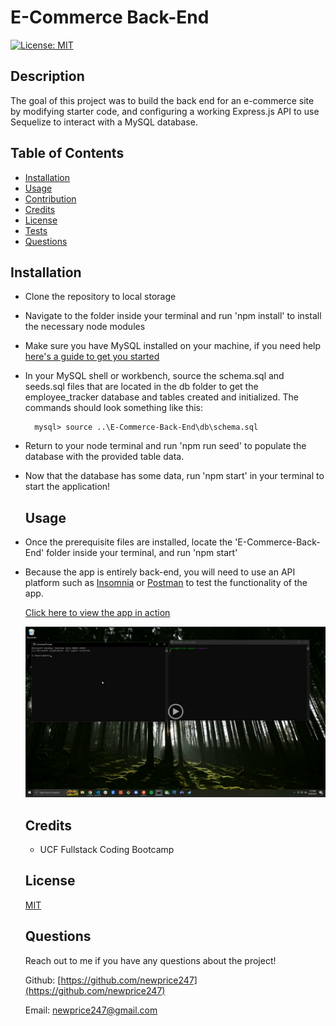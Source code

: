 # E-Commerce Back-End
  [![License: MIT](https://img.shields.io/badge/License-MIT-yellow.svg)](https://opensource.org/licenses/MIT)
  ## Description

  The goal of this project was to build the back end for an e-commerce site by modifying starter code, and configuring a working Express.js API to use Sequelize to interact with a MySQL database.

  ## Table of Contents 
  
  - [Installation](#installation)
  - [Usage](#usage)
  - [Contribution](#contribution)
  - [Credits](#credits)
  - [License](#license)
  - [Tests](#tests)
  - [Questions](#questions)

  ## Installation
* Clone the repository to local storage
* Navigate to the folder inside your terminal and run 'npm install' to install the necessary node modules
* Make sure you have MySQL installed on your machine, if you need help [here's a guide to get you started](https://coding-boot-camp.github.io/full-stack/mysql/mysql-installation-guide)

* In your MySQL shell or workbench, source the schema.sql and seeds.sql files that are located in the db folder to get the employee_tracker database and tables created and initialized. The commands should look something like this: 

        mysql> source ..\E-Commerce-Back-End\db\schema.sql

* Return to your node terminal and run 'npm run seed' to populate the database with the provided table data.

* Now that the database has some data, run 'npm start' in your terminal to start the application! 
 

  

  ## Usage
* Once the prerequisite files are installed, locate the 'E-Commerce-Back-End' folder inside your terminal, and run 'npm start'

* Because the app is entirely back-end, you will need to use an API platform such as [Insomnia](https://docs.insomnia.rest/insomnia/get-started#:~:text=Insomnia%20is%20an%20open%20source,code%20generation%2C%20and%20environment%20variables.) or [Postman](https://www.postman.com/) to test the functionality of the app.


    [Click here to view the app in action](https://drive.google.com/file/d/1STiGIJiF43sKlfpDXGPgdc_MC4mh00Tn/view)

    [![Alt text](<Screenshot 2023-09-28 133034.png>)](https://drive.google.com/file/d/1STiGIJiF43sKlfpDXGPgdc_MC4mh00Tn/view)

  ## Credits

  * UCF Fullstack Coding Bootcamp

  ## License

  [MIT](https://opensource.org/licenses/MIT)


  ## Questions
  
  Reach out to me if you have any questions about the project!
  
  Github: [https://github.com/newprice247](https://github.com/newprice247)
  
  Email: newprice247@gmail.com

